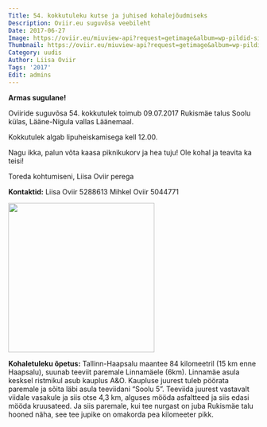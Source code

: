 ```yaml
---
Title: 54. kokkutuleku kutse ja juhised kohalejõudmiseks
Description: Oviir.eu suguvõsa veebileht
Date: 2017-06-27
Image: https://oviir.eu/miuview-api?request=getimage&album=wp-pildid-sisusse&item=2017-06-27-54-kokkutuleku-kutse.jpg&size=600&mode=longest
Thumbnail: https://oviir.eu/miuview-api?request=getimage&album=wp-pildid-sisusse&item=2017-06-27-54-kokkutuleku-kutse.jpg&size=600&mode=square
Category: uudis
Author: Liisa Oviir
Tags: '2017'
Edit: admins
---
```


<strong>Armas sugulane!</strong>

Oviiride suguvõsa 54. kokkutulek toimub 09.07.2017
Rukismäe talus Soolu külas,
Lääne-Nigula vallas Läänemaal.

Kokkutulek algab lipuheiskamisega kell 12.00.

Nagu ikka, palun võta kaasa piknikukorv ja hea tuju!
Ole kohal ja teavita ka teisi!

Toreda kohtumiseni,
Liisa Oviir perega


<strong>Kontaktid:</strong>
Liisa Oviir 5288613
Mihkel Oviir 5044771


<a href="https://oviir.eu/materjalid/2017/06/road.jpg"><img src="https://oviir.eu/materjalid/2017/06/road-294x300.jpg" alt="" width="294" height="300" class="alignleft size-medium wp-image-893" /></a>


<strong>Kohaletuleku õpetus:</strong>
Tallinn-Haapsalu maantee 84 kilomeetril (15 km enne Haapsalu), suunab teeviit paremale Linnamäele (6km). Linnamäe asula kesksel ristmikul asub kauplus A&O. Kaupluse juurest tuleb pöörata paremale ja sõita läbi asula teeviidani “Soolu 5”. Teeviida juurest vastavalt viidale vasakule ja siis otse 4,3 km, alguses mööda asfaltteed ja siis edasi mööda kruusateed. Ja siis paremale, kui tee nurgast on juba Rukismäe talu hooned näha, see tee jupike on omakorda pea kilomeeter pikk.
